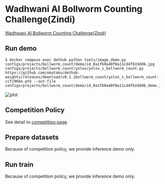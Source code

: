 # Wadhwani AI Bollworm Counting Challenge(Zindi)

[Wadhwani AI Bollworm Counting Challenge(Zindi)](https://zindi.africa/competitions/wadhwani-ai-bollworm-counting-challenge)

## Run demo

```
$ docker compose exec dethub python tools/image_demo.py configs/projects/bollworm_count/demo/id_0a1fb0a40f0a11cd4fb19dd6.jpg configs/projects/bollworm_count/yolox/yolox_s_bollworm_count.py https://github.com/okotaku/dethub-weights/releases/download/v0.1.1bollworm_count/yolox_s_bollworm_count-ccfc96be.pth --out-file configs/projects/bollworm_count/demo/id_0a1fb0a40f0a11cd4fb19dd6_demo.jpg
```

![plot](demo/id_0a1fb0a40f0a11cd4fb19dd6_demo.jpg)

## Competition Policy

See detail to [competition page](https://zindi.africa/competitions/wadhwani-ai-bollworm-counting-challenge).

## Prepare datasets

Because of competition policy, we provide inference demo only.

## Run train

Because of competition policy, we provide inference demo only.
